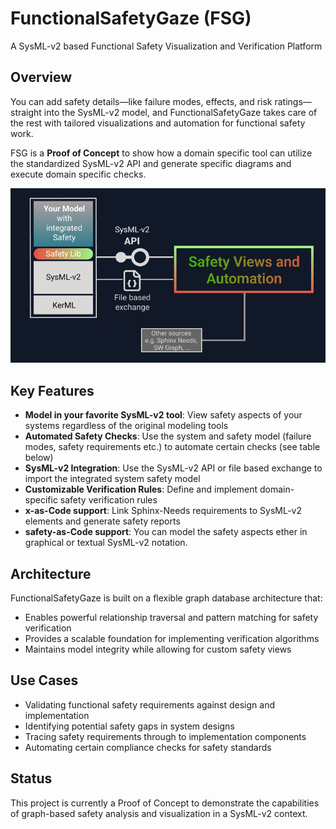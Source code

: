 # FunctionalSafetyGaze (FSG)

A SysML-v2 based Functional Safety Visualization and Verification Platform

## Overview

You can add safety details—like failure modes, effects, and risk ratings—straight into the SysML-v2 model, and FunctionalSafetyGaze takes care of the rest with tailored visualizations and automation for functional safety work.

FSG is a **Proof of Concept** to show how a domain specific tool can utilize the standardized SysML-v2 API and generate specific diagrams and execute domain specific checks.    

<img src="img/sgintro.png" alt="Architecture Diagram" width="600" />

## Key Features

- **Model in your favorite SysML-v2 tool**: View safety aspects of your systems regardless of the original modeling tools 
- **Automated Safety Checks**: Use the system and safety model (failure modes, safety requirements etc.) to automate certain checks (see table below) 
- **SysML-v2 Integration**: Use the SysML-v2 API or file based exchange to import the integrated system safety model
- **Customizable Verification Rules**: Define and implement domain-specific safety verification rules
- **x-as-Code support**: Link Sphinx-Needs requirements to SysML-v2 elements and generate safety reports 
- **safety-as-Code support**: You can model the safety aspects ether in graphical or textual SysML-v2 notation.  

## Architecture

FunctionalSafetyGaze is built on a flexible graph database architecture that:

- Enables powerful relationship traversal and pattern matching for safety verification
- Provides a scalable foundation for implementing verification algorithms
- Maintains model integrity while allowing for custom safety views

## Use Cases

- Validating functional safety requirements against design and implementation
- Identifying potential safety gaps in system designs
- Tracing safety requirements through to implementation components
- Automating certain compliance checks for safety standards

## Status

This project is currently a Proof of Concept to demonstrate the capabilities of graph-based safety analysis and visualization in a SysML-v2 context.
